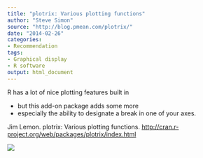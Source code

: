 ```yaml
---
title: "plotrix: Various plotting functions"
author: "Steve Simon"
source: "http://blog.pmean.com/plotrix/"
date: "2014-02-26"
categories:
- Recommendation
tags:
- Graphical display
- R software
output: html_document
---
```


R has a lot of nice plotting features built in
- but this add-on package
adds some more
- especially the ability to designate a break in one of
your axes.

<!---More--->

Jim Lemon. plotrix: Various plotting functions.
<http://cran.r-project.org/web/packages/plotrix/index.html>

![](http://www.pmean.com/new-images/14/plotrix01.png)




